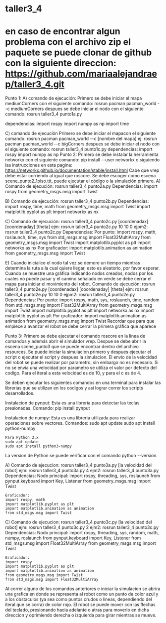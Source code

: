# taller3_4
# en caso de encontrar algun problema con el archivo zip el paquete se puede clonar de github con la siguiente direccion: https://github.com/mariaalejandraep/taller3_4.git

Punto 1:
A) comando de ejecución:
Primero se debe iniciar el mapa mediumCorners con el siguiente comando:
rosrun pacman pacman_world --c mediumCorners
despues se debe iniciar el nodo con el siguiente comando:
rosrun taller3_4 punto1a.py

dependencias:
	import rospy
	import numpy as np
	import time

C) comando de ejecución
Primero se debe iniciar el mapacon el siguiente comando:
rosrun pacman pacman_world --c [nombre del mapa]
ej: rosrun pacman pacman_world --c bigCorners
despues se debe iniciar el nodo con el siguiente comando:
rosrun taller3_4 punto1c.py
dependencias:
	import rospy
	import numpy as np
Punto 2:
Primero se debe instalar la herramienta networkx con el siguiente comando:
pip install --user networkx
o siguiendo las instrucciones en esta pagina:
https://networkx.github.io/documentation/stable/install.html
Cabe que vrep debe estar corriendo al igual que roscore. Se debe escoger como escena scene_punto2_1piso.ttt, puede ejecutar el código o la simulación primero.
A)
Comando de ejecución:
 	rosrun taller3_4 punto2a.py
Dependencias:
	import rospy 
	from geometry_msgs.msg import Twist

B) 
Comando de ejecución:
 	rosrun taller3_4 punto2b.py
Dependencias:
	import rospy, time, math
	from geometry_msgs.msg import Twist
	import matplotlib.pyplot as plt
	import networkx as nx

C) 
Comando de ejecución:
 	rosrun taller3_4 punto2c.py [coordenadax] [coordenaday] [theta]
	ejm: rosrun taller3_4 punto2c.py 10 10 0
	ejpm2: rosrun taller3_4 punto2c.py
Dependencias:
	Por punto:
	import rospy, math, roslaunch, time, sys
	from std_msgs.msg import Float32MultiArray
	from geometry_msgs.msg import Twist
	import matplotlib.pyplot as plt
	import networkx as nx
	Por graficador:
	import matplotlib.animation as animation
	from geometry_msgs.msg import Twist

E) 
Cuando inicialice el nodo tal vez se demore un tiempo mientras determina la ruta a la cual quiere llegar, esto es aleatorio, por favor esperar.
Cuando se muestre una gráfica indicando nodos creados, nodos por los cuales no puede pasar y el camino señalado en verde se debe cerrar el mapa para iniciar el movimiento del robot.
Comando de ejecución:
 	rosrun taller3_4 punto2e.py [coordenadax] [coordenaday] [theta]
	ejm: rosrun taller3_4 punto2e.py 10 10 0
	ejpm2: rosrun taller3_4 punto2e.py
Dependencias:
	Por punto:
	import rospy, math, sys, roslaunch, time, random
	from std_msgs.msg import Float32MultiArray
	from geometry_msgs.msg import Twist
	import matplotlib.pyplot as plt
	import networkx as nx
	import matplotlib.pyplot as plt
	Por graficador:
	import matplotlib.animation as animation
	from geometry_msgs.msg import Twist
	Recordar que para que empiece a avanzar el robot se debe cerrar la primera gráfica que aparece

Punto 3:
Primero se debe ejecutar el comando roscore en la linea de comandos y además abrir el simulador vrep. Despue se debe abrir la escena scene_punto3 que se puede encontrar dentro del archivo resources. Se puede iniciar la simulacion primero y despues ejecutar el script o ejecutar el script y despues la simulacion. El envio de la velocidad del robot se puede realizar por parametro, sin embargo no es necesario. Si no se envia una velocidad por parametro se utiliza el valor por defecto del codigo. Para el iteral a esta velocidad es de 10, y para el c es de 4.

Se deben ejecutar los siguientes comandos en una terminal para instalar las librerias que se utilizan en los codigos y asi lograr correr los scripts desarrollados.

Instalacion de pynput: Esta es una libreria para detectar las teclas presionadas.
	Comando: 
	pip install pynput

Instalacion de numpy: Esta es una libreria utilizada para realizar operaciones sobre vectores.
	Comandos:
	sudo apt update
	sudo apt install python-numpy

	Para Python 3.x
	sudo apt update
	sudo apt install python3-numpy

La version de Python se puede verificar con el comando python --version.

A)
Comando de ejecucion:
	rosrun taller3_4 punto3a.py [la velocidad del robot]
	ejm: rosrun taller3_4 punto3a.py 4
	ejm2: rosrun taller3_4 punto3a.py
Dependencias:
	Nodo principal:
	import rospy, threading, sys, roslaunch
	from pynput.keyboard import Key, Listener
	from geometry_msgs.msg import Twist

	Graficador:
	import rospy, math
	import matplotlib.pyplot as plt
	import matplotlib.animation as animation
	from std_msgs.msg import Twist

C)
Comando de ejecucion:
	rosrun taller3_4 punto3c.py [la velocidad del robot]
	ejm: rosrun taller3_4 punto3c.py 2
	ejm2: rosrun taller3_4 punto3c.py
Dependencias:
	Nodo principal:
	import rospy, threading, sys, random, math, numpy, roslaunch
	from pynput.keyboard import Key, Listener
	from std_msgs.msg import Float32MultiArray
	from geometry_msgs.msg import Twist
	
	Graficador:
	import rospy
	import matplotlib.pyplot as plt
	import matplotlib.animation as animation
	from geometry_msgs.msg import Twist
	from std_msgs.msg import Float32MultiArray

Al correr alguno de los comandos anteriores e iniciar la simulacion se abrira una grafica en donde se representa al robot como un punto de color azul y a los obstaculos (ya sea como puntos crudos o lineas, dependiendo del iteral que se corra) de color rojo. El robot se puede mover con las flechas del teclado, presionando hacia adelante o atras para moverlo en dicha direccion y oprimiendo derecha o izquierda para girar mientras se mueve.

